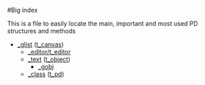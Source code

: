 #Big index

This is a file to easily locate the main, important and most used PD structures and methods

- [_glist](https://github.com/pure-data/pure-data/blob/7c27aa0ad505bb4802eee3fc40886836c814353f/src/g_canvas.h#L154) ([t_canvas](https://github.com/pure-data/pure-data/blob/7c27aa0ad505bb4802eee3fc40886836c814353f/src/m_pd.h#L209))
   - [_editor/t_editor](https://github.com/pure-data/pure-data/blob/7c27aa0ad505bb4802eee3fc40886836c814353f/src/g_canvas.h#L92)
   - [_text](https://github.com/pure-data/pure-data/blob/7c27aa0ad505bb4802eee3fc40886836c814353f/src/m_pd.h#L228) ([t_object](https://github.com/pure-data/pure-data/blob/7c27aa0ad505bb4802eee3fc40886836c814353f/src/m_pd.h#L249))
      - [_gobj](https://github.com/pure-data/pure-data/blob/7c27aa0ad505bb4802eee3fc40886836c814353f/src/m_pd.h#L215)
   - [_class](https://github.com/pure-data/pure-data/blob/7c27aa0ad505bb4802eee3fc40886836c814353f/src/m_imp.h#L31) ([t_pd](https://github.com/pure-data/pure-data/blob/7c27aa0ad505bb4802eee3fc40886836c814353f/src/m_pd.h#L213))
